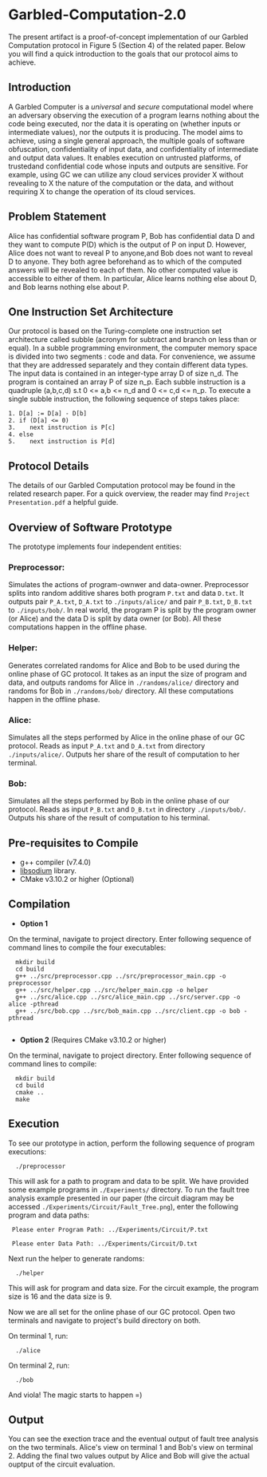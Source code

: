 # Garbled-Computation-2.0

The present artifact is a proof-of-concept implementation of our Garbled Computation protocol in Figure 5 (Section 4) of the related paper. Below you will find a quick introduction to the goals that our protocol aims to achieve.

## Introduction
A Garbled Computer is a _universal_ and _secure_ computational model where an adversary observing the execution of a program learns nothing about the code being executed, nor the data it is operating on (whether inputs or intermediate values), nor the outputs it is producing. The model aims to achieve, using a single general approach, the multiple goals of software obfuscation, confidentiality of input data, and confidentiality of intermediate and output data values. It enables execution on untrusted platforms, of trustedand confidential code whose inputs and outputs are sensitive. For example, using GC we can utilize any cloud services provider X without revealing to X the nature of the computation or the data, and without requiring X to change the operation of its cloud services.

## Problem Statement
Alice has confidential software program P, Bob has confidential data D and they want to compute P(D) which is the output of P on input D. However, Alice does not want to reveal P to anyone,and Bob does not want to reveal D to anyone. They both agree beforehand as to which of the computed answers will be revealed to each of them. No other computed value is accessible to either of them. In particular, Alice learns nothing else about D, and Bob learns nothing else about P.


## One Instruction Set Architecture
Our protocol is based on the Turing-complete one instruction set architecture called subble (acronym for subtract and branch on less than or equal). In a subble programming environment, the computer memory space is divided into two segments : code and data. For convenience, we assume that they are addressed separately and they contain different data types. The input data is contained in an integer-type array D of size n_d. The program is contained an array P of size n_p. Each subble instruction is a quadruple (a,b,c,d) s.t 0 <= a,b <= n_d and 0 <= c,d <= n_p. To execute a single subble instruction, the following sequence of steps takes place:
```
1. D[a] := D[a] - D[b]
2. if (D[a] <= 0)
3.    next instruction is P[c]
4. else
5.    next instruction is P[d]
```

## Protocol Details
The details of our Garbled Computation protocol may be found in the related research paper. For a quick overview, the reader may find `Project Presentation.pdf` a helpful guide.

## Overview of Software Prototype
The prototype implements four independent entities:

### Preprocessor:
Simulates the actions of program-ownwer and data-owner. Preprocessor splits into random additive shares both program `P.txt` and data `D.txt`. It outputs pair `P_A.txt`, `D_A.txt` to `./inputs/alice/` and pair `P_B.txt`, `D_B.txt` to `./inputs/bob/`. In real world, the program P is split by the program owner (or Alice) and the data D is split by data owner (or Bob). All these computations happen in the offline phase.

### Helper: 
Generates correlated randoms for Alice and Bob to be used during the online phase of GC protocol. It takes as an input the size of program and data, and outputs randoms for Alice in `./randoms/alice/` directory and randoms for Bob in `./randoms/bob/` directory. All these computations happen in the offline phase.

### Alice: 
Simulates all the steps performed by Alice in the online phase of our GC protocol. Reads as input `P_A.txt` and `D_A.txt` from directory `./inputs/alice/`. Outputs her share of the result of computation to her terminal.

### Bob: 
Simulates all the steps performed by Bob in the online phase of our protocol. Reads as input `P_B.txt` and `D_B.txt` in directory `./inputs/bob/`. Outputs his share of the result of computation to his terminal.

## Pre-requisites to Compile
- g++ compiler (v7.4.0)
- [libsodium](https://libsodium.gitbook.io/doc/installation) library.
- CMake v3.10.2 or higher (Optional)

## Compilation
- **Option 1**

On the terminal, navigate to project directory. Enter following sequence of command lines to compile the four executables: 
```
  mkdir build
  cd build
  g++ ../src/preprocessor.cpp ../src/preprocessor_main.cpp -o preprocessor
  g++ ../src/helper.cpp ../src/helper_main.cpp -o helper
  g++ ../src/alice.cpp ../src/alice_main.cpp ../src/server.cpp -o alice -pthread
  g++ ../src/bob.cpp ../src/bob_main.cpp ../src/client.cpp -o bob -pthread
  
```
- **Option 2** (Requires CMake v3.10.2 or higher)

On the terminal, navigate to project directory. Enter following sequence of command lines to compile:
```
  mkdir build
  cd build
  cmake ..
  make
```


## Execution
To see our prototype in action, perform the following sequence of program executions:
```
  ./preprocessor
```
This will ask for a path to program and data to be split. We have provided some example programs in `./Experiments/` directory. To run the fault tree analysis example presented in our paper (the circuit diagram may be accessed `./Experiments/Circuit/Fault_Tree.png`), enter the following program and data paths:
```
 Please enter Program Path: ../Experiments/Circuit/P.txt
 
 Please enter Data Path: ../Experiments/Circuit/D.txt  
```
Next run the helper to generate randoms:
```
  ./helper
```
This will ask for program and data size. For the circuit example, the program size is 16 and the data size is 9.

Now we are all set for the online phase of our GC protocol. Open two terminals and navigate to project's build directory on both.

On terminal 1, run:
```
  ./alice
```
On terminal 2, run:
```
  ./bob
```
And viola! The magic starts to happen =)

## Output
You can see the exection trace and the eventual output of fault tree analysis on the two terminals. Alice's view on terminal 1 and Bob's view on terminal 2. Adding the final two values output by Alice and Bob will give the actual ouptput of the circuit evaluation. 
